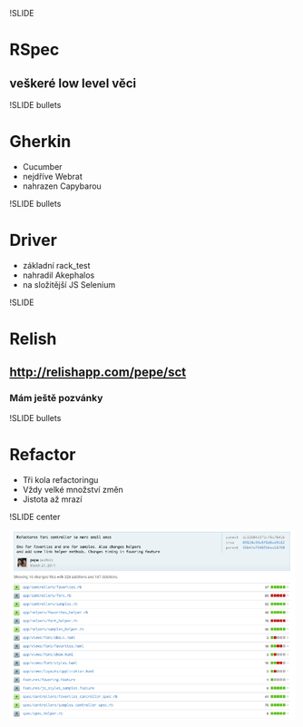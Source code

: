 !SLIDE
# RSpec

## veškeré low level věci

!SLIDE bullets
# Gherkin

* Cucumber
* nejdříve Webrat
* nahrazen Capybarou

!SLIDE bullets
# Driver

* základní rack_test
* nahradil Akephalos
* na složitější JS Selenium

!SLIDE
# Relish

## http://relishapp.com/pepe/sct

### Mám ještě pozvánky

!SLIDE bullets
# Refactor

* Tři kola refactoringu
* Vždy velké množství změn
* Jistota až mrazí

!SLIDE center

![Github screenshot](refactor.png)
